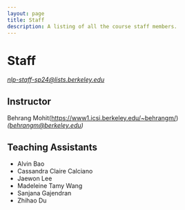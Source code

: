 ```yaml
---
layout: page
title: Staff
description: A listing of all the course staff members.
---
```


# Staff
<i> nlp-staff-sp24@lists.berkeley.edu </i>

## Instructor
Behrang Mohit(https://www1.icsi.berkeley.edu/~behrangm/) <i> (behrangm@berkeley.edu)</i>



## Teaching Assistants
- Alvin Bao
- Cassandra Claire Calciano
- Jaewon Lee
- Madeleine Tamy Wang
- Sanjana Gajendran
- Zhihao Du
